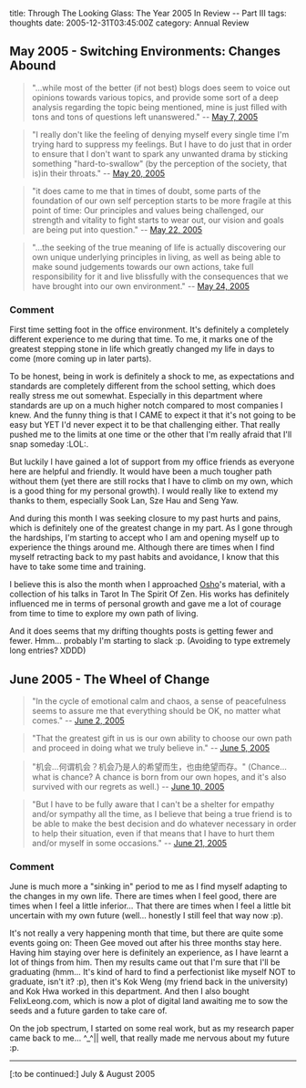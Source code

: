 title: Through The Looking Glass: The Year 2005 In Review -- Part III
tags: thoughts
date: 2005-12-31T03:45:00Z
category: Annual Review

## May 2005 - Switching Environments: Changes Abound

> "…while most of the better (if not best) blogs does seem to voice out opinions towards various topics, and provide some sort of a deep analysis regarding the topic being mentioned, mine is just filled with tons and tons of questions left unanswered."
> -- [May 7, 2005]({filename}/blog/2005/putting-social-needs-into-retrospect.md)

> "I really don't like the feeling of denying myself every single time I'm trying hard to suppress my feelings. But I have to do just that in order to ensure that I don't want to spark any unwanted drama by sticking something "hard-to-swallow" (by the perception of the society, that is)in their throats."
> -- [May 20, 2005]({filename}/blog/2005/todays-drifting-thoughts-when-matters-tend-to-screw-your-mind-up.md)

> "it does came to me that in times of doubt, some parts of the foundation of our own self perception starts to be more fragile at this point of time: Our principles and values being challenged, our strength and vitality to fight starts to wear out, our vision and goals are being put into question."
> -- [May 22, 2005]({filename}/blog/2005/todays-drifting-thoughts-the-continuation-of-the-question.md)

> "…the seeking of the true meaning of life is actually discovering our own unique underlying principles in living, as well as being able to make sound judgements towards our own actions, take full responsibility for it and live blissfully with the consequences that we have brought into our own environment."
> -- [May 24, 2005]({filename}/blog/2005/todays-short-drifting-thought-regarding-judgement.md)

### Comment

First time setting foot in the office environment. It's definitely a completely different experience to me during that time. To me, it marks one of the greatest stepping stone in life which greatly changed my life in days to come (more coming up in later parts).

To be honest, being in work is definitely a shock to me, as expectations and standards are completely different from the school setting, which does really stress me out somewhat. Especially in this department where standards are up on a much higher notch compared to most companies I knew. And the funny thing is that I CAME to expect it that it's not going to be easy but YET I'd never expect it to be that challenging either. That really pushed me to the limits at one time or the other that I'm really afraid that I'll snap someday :LOL:.

But luckily I have gained a lot of support from my office friends as everyone here are helpful and friendly. It would have been a much tougher path without them (yet there are still rocks that I have to climb on my own, which is a good thing for my personal growth). I would really like to extend my thanks to them, especially Sook Lan, Sze Hau and Seng Yaw.

And during this month I was seeking closure to my past hurts and pains, which is definitely one of the greatest change in my part. As I gone through the hardships, I'm starting to accept who I am and opening myself up to experience the things around me. Although there are times when I find myself retracting back to my past habits and avoidance, I know that this have to take some time and training.

I believe this is also the month when I approached [Osho](http://www.osho.com/)'s material, with a collection of his talks in Tarot In The Spirit Of Zen. His works has definitely influenced me in terms of personal growth and gave me a lot of courage from time to time to explore my own path of living.

And it does seems that my drifting thoughts posts is getting fewer and fewer. Hmm… probably I'm starting to slack :p. (Avoiding to type extremely long entries? XDDD)

## June 2005 - The Wheel of Change

> "In the cycle of emotional calm and chaos, a sense of peacefulness seems to assure me that everything should be OK, no matter what comes."
> -- [June 2, 2005]({filename}/blog/2005/todays-short-drifting-thougt-change-or-is-it-change.md)

> "That the greatest gift in us is our own ability to choose our own path and proceed in doing what we truly believe in."
> -- [June 5, 2005]({filename}/blog/2005/todays-drifting-thoughts-of-life.md)

> "机会…何谓机会？机会乃是人的希望而生，也由绝望而存。" (Chance… what is chance? A chance is born from our own hopes, and it's also survived with our regrets as well.)
> -- [June 10, 2005]({filename}/blog/2005/todays-drifting-thoughts-chances.md)

> "But I have to be fully aware that I can't be a shelter for empathy and/or sympathy all the time, as I believe that being a true friend is to be able to make the best decision and do whatever necessary in order to help their situation, even if that means that I have to hurt them and/or myself in some occasions."
> -- [June 21, 2005]({filename}/blog/2005/todays-drifting-thoughts-when-communication-is-both-the-barrier-and-door-towards-understanding.md)

### Comment

June is much more a "sinking in" period to me as I find myself adapting to the changes in my own life. There are times when I feel good, there are times when I feel a little inferior… That there are times when I feel a little bit uncertain with my own future (well… honestly I still feel that way now :p).

It's not really a very happening month that time, but there are quite some events going on: Theen Gee moved out after his three months stay here. Having him staying over here is definitely an experience, as I have learnt a lot of things from him. Then my results came out that I'm sure that I'll be graduating (hmm… It's kind of hard to find a perfectionist like myself NOT to graduate, isn't it? :p), then it's Kok Weng (my friend back in the university) and Kok Hwa worked in this department. And then I also bought FelixLeong.com, which is now a plot of digital land awaiting me to sow the seeds and a future garden to take care of.

On the job spectrum, I started on some real work, but as my research paper came back to me… ^\_^|| well, that really made me nervous about my future :p.

---

[:to be continued:] July & August 2005
